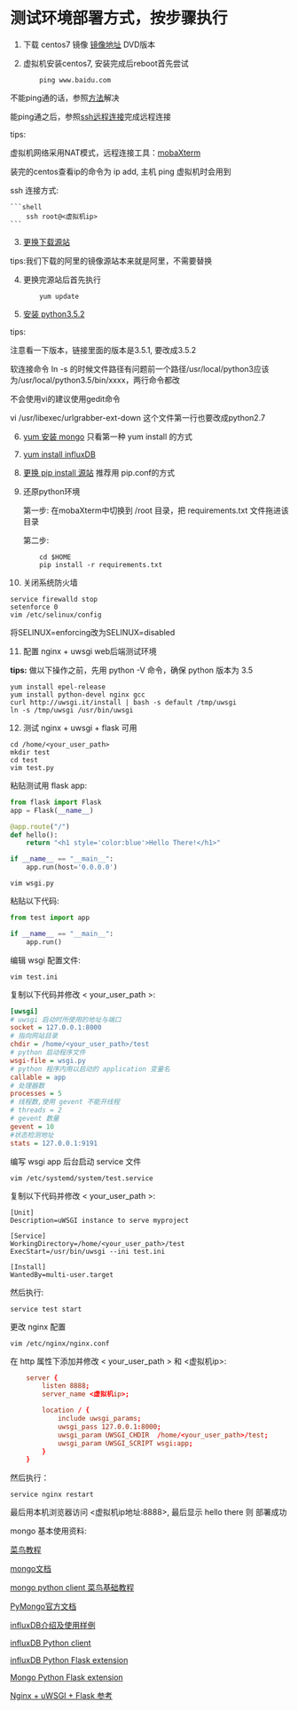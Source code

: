 
# 测试环境部署方式，按步骤执行

1. 下载 centos7 镜像 [镜像地址](http://mirrors.aliyun.com/centos/7/isos/x86_64/) DVD版本

2. 虚拟机安装centos7, 安装完成后reboot首先尝试

    ```shell
        ping www.baidu.com
    ```

不能ping通的话，参照[方法](https://www.cnblogs.com/cindy-cindy/p/6784536.html)解决

能ping通之后，参照[ssh远程连接](https://www.cnblogs.com/maowenqiang/articles/7729246.html)完成远程连接

tips:

虚拟机网络采用NAT模式，远程连接工具：[mobaXterm](https://mobaxterm.mobatek.net/)

装完的centos查看ip的命令为 ip add, 主机 ping 虚拟机时会用到

ssh 连接方式:

    ```shell
        ssh root@<虚拟机ip>
    ```

3. [更换下载源站](https://www.cnblogs.com/mfyang/articles/6715811.html)

tips:我们下载的阿里的镜像源站本来就是阿里，不需要替换

4. 更换完源站后首先执行

    ```shell
        yum update
    ```

5. [安装 python3.5.2](https://blog.csdn.net/u010472499/article/details/53412411)

tips:

注意看一下版本，链接里面的版本是3.5.1, 要改成3.5.2

软连接命令 In -s 的时候文件路径有问题前一个路径/usr/local/python3应该为/usr/local/python3.5/bin/xxxx，两行命令都改

不会使用vi的建议使用gedit命令

vi /usr/libexec/urlgrabber-ext-down 这个文件第一行也要改成python2.7

6. [yum 安装 mongo](https://docs.mongodb.com/master/tutorial/install-mongodb-on-red-hat/) 只看第一种 yum install 的方式

7. [yum install influxDB](https://blog.csdn.net/sudaobo/article/details/52116668)

8. [更换 pip install 源站](https://blog.csdn.net/u013378306/article/details/69382500) 推荐用 pip.conf的方式

9. 还原python环境

    第一步: 在mobaXterm中切换到 /root 目录，把 requirements.txt 文件拖进该目录

    第二步:

    ```shell
        cd $HOME
        pip install -r requirements.txt
    ```

10. 关闭系统防火墙

```shell
service firewalld stop
setenforce 0
vim /etc/selinux/config
```

将SELINUX=enforcing改为SELINUX=disabled

11. 配置 nginx + uwsgi web后端测试环境

**tips:** 做以下操作之前，先用 python -V 命令，确保 python 版本为 3.5

```shell
yum install epel-release
yum install python-devel nginx gcc
curl http://uwsgi.it/install | bash -s default /tmp/uwsgi
ln -s /tmp/uwsgi /usr/bin/uwsgi
```

12. 测试 nginx + uwsgi + flask 可用

```shell
cd /home/<your_user_path>
mkdir test
cd test
vim test.py
```

粘贴测试用 flask app:

```python
from flask import Flask
app = Flask(__name__)

@app.route("/")
def hello():
    return "<h1 style='color:blue'>Hello There!</h1>"

if __name__ == "__main__":
    app.run(host='0.0.0.0')
```

```shell
vim wsgi.py
```

粘贴以下代码:

```python
from test import app

if __name__ == "__main__":
    app.run()
```

编辑 wsgi 配置文件:

```shell
vim test.ini
```

复制以下代码并修改 < your_user_path >:

```ini
[uwsgi]
# uwsgi 启动时所使用的地址与端口
socket = 127.0.0.1:8000
# 指向网站目录
chdir = /home/<your_user_path>/test
# python 启动程序文件
wsgi-file = wsgi.py
# python 程序内用以启动的 application 变量名
callable = app
# 处理器数
processes = 5
# 线程数,使用 gevent 不能开线程
# threads = 2
# gevent 数量
gevent = 10
#状态检测地址
stats = 127.0.0.1:9191
```

编写 wsgi app 后台启动 service 文件

```shell
vim /etc/systemd/system/test.service
```

复制以下代码并修改 < your_user_path >:

```service
[Unit]
Description=uWSGI instance to serve myproject

[Service]
WorkingDirectory=/home/<your_user_path>/test
ExecStart=/usr/bin/uwsgi --ini test.ini

[Install]
WantedBy=multi-user.target
```

然后执行:

```shell
service test start
```

更改 nginx 配置

```shell
vim /etc/nginx/nginx.conf
```

在 http 属性下添加并修改 < your_user_path > 和 <虚拟机ip>:

```conf
    server {
        listen 8888;
        server_name <虚拟机ip>;

        location / {
            include uwsgi_params;
            uwsgi_pass 127.0.0.1:8000;
            uwsgi_param UWSGI_CHDIR  /home/<your_user_path>/test;
            uwsgi_param UWSGI_SCRIPT wsgi:app;
        }
    }
```

然后执行：

```shell
service nginx restart
```

最后用本机浏览器访问 <虚拟机ip地址:8888>, 最后显示 hello there 则 部署成功

mongo 基本使用资料:

[菜鸟教程](http://www.runoob.com/mongodb/mongodb-tutorial.html)

[mongo文档](https://docs.mongodb.com/manual/)

[mongo python client 菜鸟基础教程](http://www.runoob.com/python3/python-mongodb.html)

[PyMongo官方文档](http://api.mongodb.com/python/current/)

[influxDB介绍及使用样例](https://www.jianshu.com/p/a1344ca86e9b)

[influxDB Python client](https://influxdb-python.readthedocs.io/en/latest/include-readme.html)

[influxDB Python Flask extension](https://github.com/btashton/flask-influxdb)

[Mongo Python Flask extension](https://flask-pymongo.readthedocs.io/en/latest/)

[Nginx + uWSGI + Flask 参考](https://juejin.im/entry/58eb912c8d6d810061908b90)
